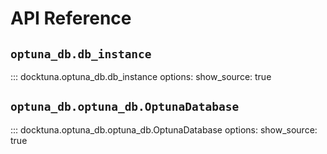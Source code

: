 # API Reference

## `optuna_db.db_instance`

::: docktuna.optuna_db.db_instance
options:
  show_source: true

## `optuna_db.optuna_db.OptunaDatabase`

::: docktuna.optuna_db.optuna_db.OptunaDatabase
options:
  show_source: true
